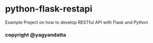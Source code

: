 # python-flask-restapi
Example Project on how to develop RESTful API with Flask and Python

### copyright @yagyandatta
